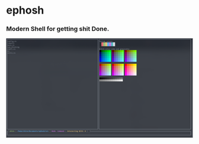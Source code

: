 # ephosh

### **Modern Shell for getting shit Done.**

![Screenshot](shell.png?raw=true "Screenshot")
